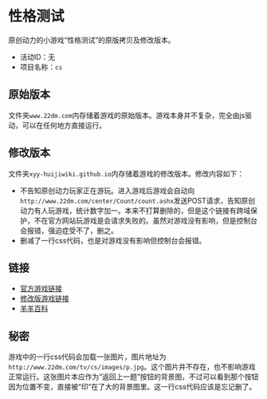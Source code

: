 # 性格测试
原创动力的小游戏“性格测试”的原版拷贝及修改版本。
- 活动ID：无
- 项目名称：`cs`

## 原始版本
文件夹`www.22dm.com`内存储着游戏的原始版本。游戏本身并不复杂，完全由js驱动，可以在任何地方直接运行。

## 修改版本
文件夹`xyy-huijiwiki.github.io`内存储着游戏的修改版本。修改内容如下：
- 不告知原创动力玩家正在游玩。进入游戏后游戏会自动向`http://www.22dm.com/center/Count/count.ashx`发送POST请求，告知原创动力有人玩游戏，统计数字加一。本来不打算删除的，但是这个链接有跨域保护，不在官方网站玩游戏是会请求失败的。虽然对游戏没有影响，但是控制台会报错，强迫症受不了，删之。
- 删减了一行css代码，也是对游戏没有影响但控制台会报错。

## 链接
- [官方游戏链接](http://www.22dm.com/tv/cs)
- [修改版游戏链接](https://xyy-huijiwiki.github.io/22dm-act/xyy-huijiwiki.github.io/tv/cs/index.html)
- [羊羊百科](https://xyy.huijiwiki.com/wiki/性格测试)

## 秘密
游戏中的一行css代码会加载一张图片，图片地址为`http://www.22dm.com/tv/cs/images/p.jpg`。这个图片并不存在，也不影响游戏正常运行。这张图片本应作为“返回上一题”按钮的背景图，不过可以看到那个按钮因为位置不变，直接被“印”在了大的背景图里。这一行css代码应该是忘记删了。